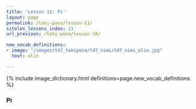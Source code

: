 ```yaml
---
title: 'Lesson 11: Pi'
layout: page
permalink: /toki-pona/lesson-11/
sitelen_lessons_index: 11
url_previous: /toki-pona/lesson-10/

new_vocab_definitions:
- image: "/images/t47_tokipona/t47_nimi/t47_nimi_olin.jpg"
  text: olin

---
```


{% include image_dictionary.html definitions=page.new_vocab_definitions %}

### Pi

